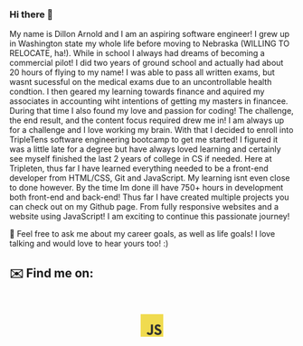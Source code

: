### Hi there 👋

My name is Dillon Arnold and I am an aspiring software engineer! I grew up in Washington state my whole life before moving to Nebraska (WILLING TO RELOCATE, ha!). While in school I always had dreams of becoming a commercial pilot! I did two years of ground school and actually had about 20 hours of flying to my name! I was able to pass all written exams, but wasnt sucessful on the medical exams due to an uncontrollable health condtion. 
I then geared my learning towards finance and aquired my associates in accounting wiht intentions of getting my masters in financee. During that time I also found my love and passion for coding! 
The challenge, the end result, and the content focus required drew me in! I am always up for a challenge and I love working my brain. With that I decided to enroll into TripleTens software engineering bootcamp to get me started! I figured it was a little late for a degree but have always loved learning and certainly see myself finished the last 2 years of college in CS if needed. 
Here at Tripleten, thus far I have learned everything needed to be a front-end developer from HTML/CSS, Git and JavaScript. My learning isnt even close to done however. By the time Im done ill have 750+ hours in development both front-end and back-end! 
Thus far I have created multiple projects you can check out on my Github page. From fully responsive websites and a website using JavaScript! I am exciting to continue this passionate journey! 

💬 Feel free to ask me about my career goals, as well as life goals! I love talking and would love to hear yours too! :)

## ✉️ Find me on:
<p align="center">
<a href="https://www.linkedin.com/in/dillon-arnold-352782275/">
  </p>

  <br /> 

  <p align="center">
  <img src="https://raw.githubusercontent.com/github/explore/80688e429a7d4ef2fca1e82350fe8e3517d3494d/topics/javascript/javascript.png" alt="Javascript" height="40" style="vertical-align:top; margin:4px">
  </p>

  

